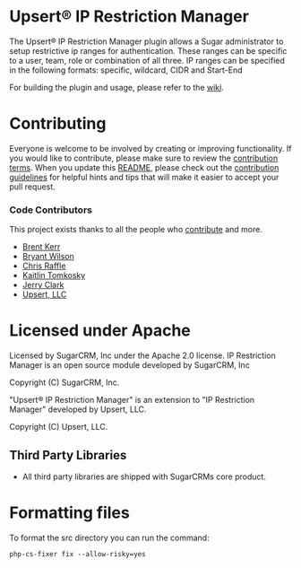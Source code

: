 # Upsert® IP Restriction Manager

The Upsert® IP Restriction Manager plugin allows a Sugar administrator to setup restrictive ip ranges for authentication. These ranges can be specific to a user, team, role or combination of all three. IP ranges can be specified in the following formats: specific, wildcard, CIDR and Start-End

For building the plugin and usage, please refer to the [wiki](https://github.com/UpsertLLC/IPRestrictionManager/wiki).

# Contributing
Everyone is welcome to be involved by creating or improving functionality. If you would like to contribute, please make sure to review the [contribution terms](CONTRIBUTOR_TERMS.pdf). When you update this [README](README.md), please check out the [contribution guidelines](CONTRIBUTING.md) for helpful hints and tips that will make it easier to accept your pull request.

### Code Contributors

This project exists thanks to all the people who [contribute](https://github.com/UpsertLLC/IPRestrictionManager/graphs/contributors) and more.

* [Brent Kerr](https://gitlab.com/brentkerr)
* [Bryant Wilson](https://gitlab.com/bwilson0515)
* [Chris Raffle](https://gitlab.com/craffle)
* [Kaitlin Tomkosky](https://gitlab.com/ktomkosk)
* [Jerry Clark](https://github.com/geraldclark)
* [Upsert, LLC](https://github.com/UpsertLLC)

# Licensed under Apache

Licensed by SugarCRM, Inc under the Apache 2.0 license.
IP Restriction Manager is an open source module developed by SugarCRM, Inc

Copyright (C) SugarCRM, Inc.

"Upsert® IP Restriction Manager" is an extension to "IP Restriction Manager" developed by Upsert, LLC.

Copyright (C) Upsert, LLC.

## Third Party Libraries
* All third party libraries are shipped with SugarCRMs core product.

# Formatting files

To format the src directory you can run the command:

```
php-cs-fixer fix --allow-risky=yes
```

